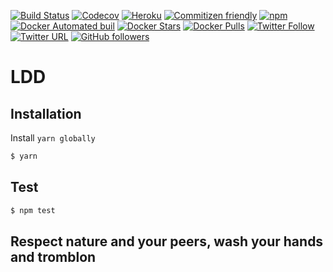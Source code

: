 [![Build Status](https://travis-ci.org/buildit/lazarini.svg?branch=master)](https://travis-ci.org/buildit/lazarini)
[![Codecov](https://img.shields.io/codecov/c/github/codecov/buildit/lazarini.svg)](https://codecov.io/gh/buildit/lazarini/)
[![Heroku](https://heroku-badge.herokuapp.com/?app=lazarini)](https://heroku-badge.herokuapp.com/?app=lazarini)
[![Commitizen friendly](https://img.shields.io/badge/commitizen-friendly-brightgreen.svg)](http://commitizen.github.io/cz-cli/)
[![npm](https://img.shields.io/npm/l/express.svg)]()
[![Docker Automated buil](https://img.shields.io/docker/automated/wiprodigital/lazarini.svg)](https://img.shields.io/docker/automated/wiprodigital/lazarini.svg)
[![Docker Stars](https://img.shields.io/docker/stars/wiprodigital/lazarini.svg)](https://img.shields.io/docker/stars/wiprodigital/lazarini.svg)
[![Docker Pulls](https://img.shields.io/docker/pulls/wiprodigital/lazarini.svg)](https://img.shields.io/docker/pulls/wiprodigital/lazarini.svg)
[![Twitter Follow](https://img.shields.io/twitter/follow/Fif0o.svg?style=social&label=Follow)]()
[![Twitter URL](https://img.shields.io/twitter/url/http/shields.io.svg?style=social)]()
[![GitHub followers](https://img.shields.io/github/followers/fif0o.svg?style=social&label=Follow)]()


# LDD

## Installation

Install `yarn globally`

```sh
$ yarn
```

## Test

```sh
$ npm test
```

## Respect nature and your peers, wash your hands and tromblon
